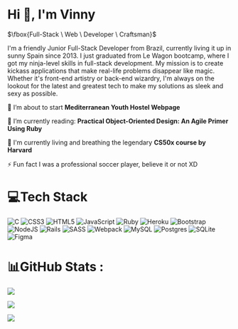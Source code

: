 <h1 align="left">Hi 👋, I'm Vinny</h1>

 $\fbox{Full-Stack \ Web \ Developer \ Craftsman}$

<p align="left">I'm a friendly Junior Full-Stack Developer from Brazil, currently living it up in sunny Spain since 2013. I just graduated from Le Wagon bootcamp, where I got my ninja-level skills in full-stack development. My mission is to create kickass applications that make real-life problems disappear like magic. Whether it's front-end artistry or back-end wizardry, I'm always on the lookout for the latest and greatest tech to make my solutions as sleek and sexy as possible.</p>

🔭 I’m about to start **Mediterranean Youth Hostel Webpage**

🌱 I’m currently reading: **Practical Object-Oriented Design: An Agile Primer Using Ruby**

🦾 I'm currently living and breathing the legendary **CS50x course by Harvard**

⚡ Fun fact I was a professional soccer player, believe it or not XD

# 💻Tech Stack
![C](https://img.shields.io/badge/c-%2300599C.svg?style=for-the-badge&logo=c&logoColor=white) ![CSS3](https://img.shields.io/badge/css3-%231572B6.svg?style=for-the-badge&logo=css3&logoColor=white) ![HTML5](https://img.shields.io/badge/html5-%23E34F26.svg?style=for-the-badge&logo=html5&logoColor=white) ![JavaScript](https://img.shields.io/badge/javascript-%23323330.svg?style=for-the-badge&logo=javascript&logoColor=%23F7DF1E) ![Ruby](https://img.shields.io/badge/ruby-%23CC342D.svg?style=for-the-badge&logo=ruby&logoColor=white) ![Heroku](https://img.shields.io/badge/heroku-%23430098.svg?style=for-the-badge&logo=heroku&logoColor=white) ![Bootstrap](https://img.shields.io/badge/bootstrap-%23563D7C.svg?style=for-the-badge&logo=bootstrap&logoColor=white) ![NodeJS](https://img.shields.io/badge/node.js-6DA55F?style=for-the-badge&logo=node.js&logoColor=white) ![Rails](https://img.shields.io/badge/rails-%23CC0000.svg?style=for-the-badge&logo=ruby-on-rails&logoColor=white) ![SASS](https://img.shields.io/badge/SASS-hotpink.svg?style=for-the-badge&logo=SASS&logoColor=white) ![Webpack](https://img.shields.io/badge/webpack-%238DD6F9.svg?style=for-the-badge&logo=webpack&logoColor=black) ![MySQL](https://img.shields.io/badge/mysql-%2300f.svg?style=for-the-badge&logo=mysql&logoColor=white) ![Postgres](https://img.shields.io/badge/postgres-%23316192.svg?style=for-the-badge&logo=postgresql&logoColor=white) ![SQLite](https://img.shields.io/badge/sqlite-%2307405e.svg?style=for-the-badge&logo=sqlite&logoColor=white) 	![Figma](https://img.shields.io/badge/figma-%23F24E1E.svg?style=for-the-badge&logo=figma&logoColor=white)

# 📊GitHub Stats :
![](https://github-readme-stats.vercel.app/api?username=ViniciusBatestin&theme=gruvbox&hide_border=false&include_all_commits=false&count_private=true)<br/>

![](https://github-readme-streak-stats.herokuapp.com/?user=ViniciusBatestin&theme=gruvbox&hide_border=false)<br/>

![](https://github-readme-stats.vercel.app/api/top-langs/?username=ViniciusBatestin&theme=gruvbox&hide_border=false&include_all_commits=false&count_private=true&layout=compact)
